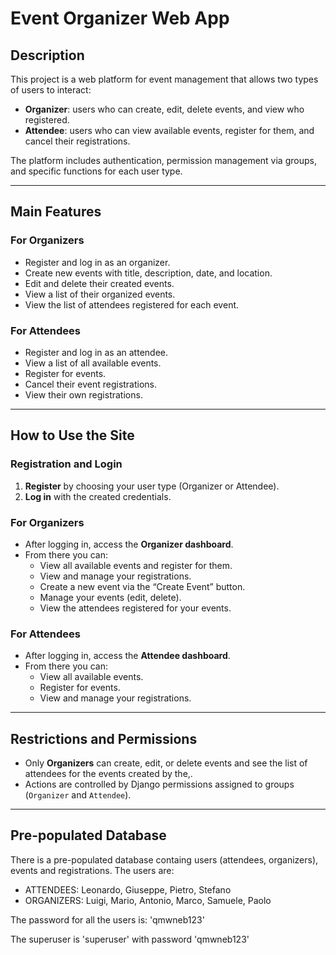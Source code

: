 # Event Organizer Web App

## Description

This project is a web platform for event management that allows two types of users to interact:

- **Organizer**: users who can create, edit, delete events, and view who registered.
- **Attendee**: users who can view available events, register for them, and cancel their registrations.

The platform includes authentication, permission management via groups, and specific functions for each user type.

---

## Main Features

### For Organizers

- Register and log in as an organizer.
- Create new events with title, description, date, and location.
- Edit and delete their created events.
- View a list of their organized events.
- View the list of attendees registered for each event.

### For Attendees

- Register and log in as an attendee.
- View a list of all available events.
- Register for events.
- Cancel their event registrations.
- View their own registrations.

---

## How to Use the Site

### Registration and Login

1. **Register** by choosing your user type (Organizer or Attendee).
2. **Log in** with the created credentials.

### For Organizers

- After logging in, access the **Organizer dashboard**.
- From there you can:
  - View all available events and register for them.
  - View and manage your registrations.
  - Create a new event via the “Create Event” button.
  - Manage your events (edit, delete).
  - View the attendees registered for your events.

### For Attendees

- After logging in, access the **Attendee dashboard**.
- From there you can:
  - View all available events.
  - Register for events.
  - View and manage your registrations.

---

## Restrictions and Permissions

- Only **Organizers** can create, edit, or delete events and see the list of attendees for the events created by the,. 
- Actions are controlled by Django permissions assigned to groups (`Organizer` and `Attendee`).

---

## Pre-populated Database
There is a pre-populated database containg users (attendees, organizers), events and registrations. The users are:

- ATTENDEES: Leonardo, Giuseppe, Pietro, Stefano
- ORGANIZERS: Luigi, Mario, Antonio, Marco, Samuele, Paolo

The password for all the users is: 'qmwneb123'

The superuser is 'superuser' with password 'qmwneb123'
